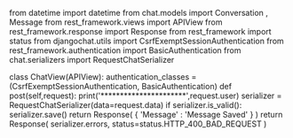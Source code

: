 from datetime import datetime
from chat.models import Conversation , Message
from rest_framework.views import APIView
from rest_framework.response import Response
from rest_framework import status
from djangochat.utils import CsrfExemptSessionAuthentication
from rest_framework.authentication import BasicAuthentication
from chat.serializers import RequestChatSerializer

class ChatView(APIView):
    authentication_classes = (CsrfExemptSessionAuthentication, BasicAuthentication)
    def post(self,request):
        print('**********************',request.user)
        serializer = RequestChatSerializer(data=request.data)
        if serializer.is_valid():
            serializer.save()
            return Response(
                {
                    'Message' : 'Message Saved'
                }
            )
        return Response(
            serializer.errors,
            status=status.HTTP_400_BAD_REQUEST
        )
